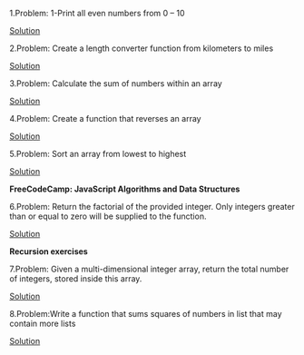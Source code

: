 1.Problem: 1-Print all even numbers from 0 – 10


[Solution](https://github.com/Slmti-BH/js_challenges/blob/main/misc/printEvenNumbers.js)


2.Problem: Create a length converter function from kilometers to miles

[Solution](https://github.com/Slmti-BH/js_challenges/blob/main/misc/lengthConverter.js)


3.Problem: Calculate the sum of numbers within an array

[Solution](https://github.com/Slmti-BH/js_challenges/blob/main/misc/sumNoInArr.js)

4.Problem: Create a function that reverses an array

[Solution](https://github.com/Slmti-BH/js_challenges/blob/main/misc/reverseArr.js)

5.Problem: Sort an array from lowest to highest

[Solution](https://github.com/Slmti-BH/js_challenges/blob/main/misc/sortArr.js)

**FreeCodeCamp: JavaScript Algorithms and Data Structures**

6.Problem: Return the factorial of the provided integer. Only integers greater than or equal to zero will be supplied to the function.

[Solution](https://github.com/Slmti-BH/js_challenges/blob/main/misc/factorializeNumber.js)

**Recursion exercises**

7.Problem: Given a multi-dimensional integer array, return the total number of integers, stored inside this array. 

[Solution](https://github.com/Slmti-BH/js_challenges/blob/main/misc/arrTotalNoIntegers.js)

8.Problem:Write a function that sums squares of numbers in list that may contain more lists

[Solution](https://github.com/Slmti-BH/js_challenges/blob/main/misc/sumSquaresArr.js)


